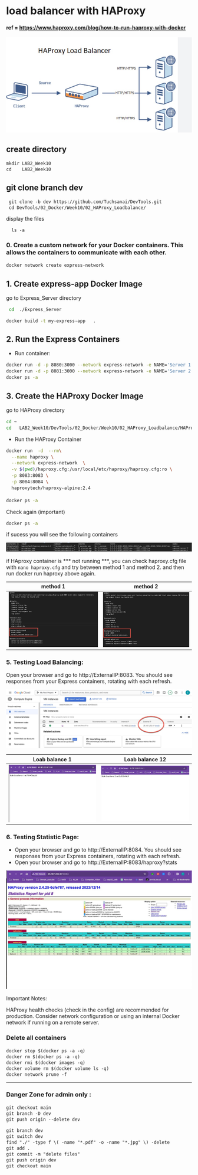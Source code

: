 # load balancer with HAProxy

####  ref = https://www.haproxy.com/blog/how-to-run-haproxy-with-docker

![HA proxy](./images/0.jpg)


## create directory

   
    mkdir LAB2_Week10
    cd    LAB2_Week10
    

## git clone branch dev
    
    
   ```
    git clone -b dev https://github.com/Tuchsanai/DevTools.git
    cd DevTools/02_Docker/Week10/02_HAProxy_Loadbalance/
   ```
   
   
  display the files
  
  ```
    ls -a
  ``` 

### 0. Create a custom network for your Docker containers. This allows the containers to communicate with each other.

```bash
docker network create express-network
```


## 1. Create express-app Docker Image

go to Express_Server directory

```bash
 cd  ./Express_Server
``` 

```bash
docker build -t my-express-app   . 
```


## 2. Run the Express Containers



- Run  container:

```bash
docker run -d -p 8080:3000 --network express-network -e NAME='Server 1' --name express-server-1 my-express-app
docker run -d -p 8081:3000 --network express-network -e NAME='Server 2' --name express-server-2 my-express-app
docker ps -a
```

## 3. Create the HAProxy Docker Image

go to HAProxy directory

```bash
cd ~
cd   LAB2_Week10/DevTools/02_Docker/Week10/02_HAProxy_Loadbalance/HAProxy/
```

- Run the HAProxy Container



```bash
docker run  -d  --rm\
  --name haproxy \
  --network express-network  \
  -v $(pwd)/haproxy.cfg:/usr/local/etc/haproxy/haproxy.cfg:ro \
  -p 8083:8083 \
  -p 8084:8084 \
  haproxytech/haproxy-alpine:2.4

docker ps -a

```


 Check again (important)

 ```bash
docker ps -a
```


if sucess you will see the following containers

![myip](./images/docker0.jpg) 

if HAproxy container is *** not running ***, you can check haproxy.cfg file with `nano haproxy.cfg` and try between method 1 and method 2. and then run  docker run  haproxy above again.


| method 1 | method 2|
|----------|----------|
|   ![Page1](./images/n1.jpg)       |    ![Page1](./images/n2.jpg)      |



### 5. Testing Load Balancing:

Open your browser and go to http://ExternalIP:8083. You should see responses from your Express containers, rotating with each refresh.

![myip](./images/ip0.jpg)   



| Loab balance 1 | Loab balance 12|
|----------|----------|
|   ![Page1](./images/1.jpg)       |    ![Page1](./images/2.jpg)      |



### 6. Testing Statistic Page:

- Open your browser and go to http://ExternalIP:8084. You should see responses from your Express containers, rotating with each refresh.
- Open your browser and go to http://ExternalIP:8083/haproxy?stats

![Statistic Page](./images/3.jpg)




Important Notes:

HAProxy health checks (check in the config) are recommended for production.
Consider network configuration or using an internal Docker network if running on a remote server.



### Delete all containers

```
docker stop $(docker ps -a -q)  
docker rm $(docker ps -a -q) 
docker rmi $(docker images -q) 
docker volume rm $(docker volume ls -q)  
docker network prune -f
```

---
### Danger Zone for admin only : 

```
git checkout main
git branch -D dev
git push origin --delete dev
```
  
```
git branch dev
git switch dev
find "./" -type f \( -name "*.pdf" -o -name "*.jpg" \) -delete
git add .
git commit -m "delete files"
git push origin dev
git checkout main
```

